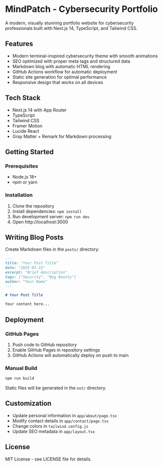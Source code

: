 # MindPatch - Cybersecurity Portfolio

A modern, visually stunning portfolio website for cybersecurity professionals built with Next.js 14, TypeScript, and Tailwind CSS.

## Features

- Modern terminal-inspired cybersecurity theme with smooth animations
- SEO optimized with proper meta tags and structured data
- Markdown blog with automatic HTML rendering
- GitHub Actions workflow for automatic deployment
- Static site generation for optimal performance
- Responsive design that works on all devices

## Tech Stack

- Next.js 14 with App Router
- TypeScript
- Tailwind CSS
- Framer Motion
- Lucide React
- Gray Matter + Remark for Markdown processing

## Getting Started

### Prerequisites

- Node.js 18+
- npm or yarn

### Installation

1. Clone the repository
2. Install dependencies: `npm install`
3. Run development server: `npm run dev`
4. Open http://localhost:3000

## Writing Blog Posts

Create Markdown files in the `posts/` directory:

```markdown
---
title: "Your Post Title"
date: "2025-01-15"
excerpt: "Brief description"
tags: ["Security", "Bug Bounty"]
author: "Your Name"
---

# Your Post Title

Your content here...
```

## Deployment

### GitHub Pages

1. Push code to GitHub repository
2. Enable GitHub Pages in repository settings
3. GitHub Actions will automatically deploy on push to main

### Manual Build

```bash
npm run build
```

Static files will be generated in the `out/` directory.

## Customization

- Update personal information in `app/about/page.tsx`
- Modify contact details in `app/contact/page.tsx`
- Change colors in `tailwind.config.js`
- Update SEO metadata in `app/layout.tsx`

## License

MIT License - see LICENSE file for details. 